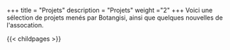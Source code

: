 +++
title = "Projets"
description = "Projets"
weight ="2"
+++
Voici une sélection de projets menés par Botangisi, ainsi que quelques nouvelles de l'assocation.


{{< childpages >}}